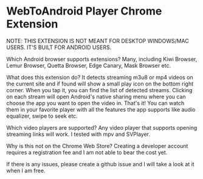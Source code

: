 # WebToAndroid Player Chrome Extension
NOTE: THIS EXTENSION IS NOT MEANT FOR DESKTOP WINDOWS/MAC USERS. IT'S BUILT FOR ANDROID USERS.

Which Android browser supports extensions?
Many, including Kiwi Browser, Lemur Browser, Quetta Browser, Edge Canary, Mask Browser etc.

What does this extension do?
It detects streaming m3u8 or mp4 videos on the current site and if found will show a small play icon on the bottom right corner. When you tap it, you can find the list of detected streams. Clicking on each stream will open Android's native sharing menu where you can choose the app you want to open the video in. That's it! You can watch them in your favorite player with all the features the app supports like audio equalizer, swipe to seek etc.

Which video players are supported?
Any video player that supports opening streaming links will work. I tested with mpv and SVPlayer.

Why is this not on the Chrome Web Store?
Creating a developer account requires a registration fee and I am not able to bear the cost yet.

If there is any issues, please create a github issue and I will take a look at it when I am free.
